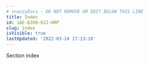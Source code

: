 ```yaml
---
# snazzyDocs - DO NOT REMOVE OR EDIT BELOW THIS LINE
title: Index
id: 1AE-QJO9-622-HRP
slug: index
isVisible: true
lastUpdated: '2022-03-24 17:13:18'
---
```

Section index